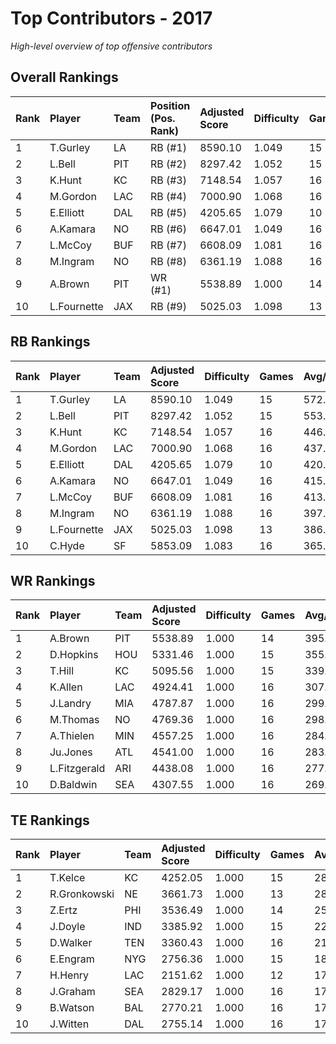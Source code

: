 # Top Contributors - 2017

*High-level overview of top offensive contributors*

## Overall Rankings

| Rank | Player      | Team | Position (Pos. Rank) | Adjusted Score | Difficulty | Games | Avg/Game | Typical | Consistency | Trend      |
| :----| :-----------| :----| :--------------------| :--------------| :----------| :-----| :--------| :-------| :-----------| :----------|
| 1    | T.Gurley    | LA   | RB (#1)              | 8590.10        | 1.049      | 15    | 572.67   | 533.35  | 7/2/6       | Stable     |
| 2    | L.Bell      | PIT  | RB (#2)              | 8297.42        | 1.052      | 15    | 553.16   | 525.37  | 7/1/7       | Stable     |
| 3    | K.Hunt      | KC   | RB (#3)              | 7148.54        | 1.057      | 16    | 446.78   | 415.14  | 8/2/6       | Decreasing |
| 4    | M.Gordon    | LAC  | RB (#4)              | 7000.90        | 1.068      | 16    | 437.56   | 419.25  | 8/3/5       | Stable     |
| 5    | E.Elliott   | DAL  | RB (#5)              | 4205.65        | 1.079      | 10    | 420.57   | 384.71  | 1/1/8       | Stable     |
| 6    | A.Kamara    | NO   | RB (#6)              | 6647.01        | 1.049      | 16    | 415.44   | 444.78  | 8/0/8       | Increasing |
| 7    | L.McCoy     | BUF  | RB (#7)              | 6608.09        | 1.081      | 16    | 413.01   | 405.13  | 8/2/6       | Stable     |
| 8    | M.Ingram    | NO   | RB (#8)              | 6361.19        | 1.088      | 16    | 397.57   | 335.34  | 8/1/7       | Increasing |
| 9    | A.Brown     | PIT  | WR (#1)              | 5538.89        | 1.000      | 14    | 395.63   | 439.14  | 6/1/7       | Decreasing |
| 10   | L.Fournette | JAX  | RB (#9)              | 5025.03        | 1.098      | 13    | 386.54   | 381.02  | 5/2/6       | Decreasing |

## RB Rankings

| Rank | Player      | Team | Adjusted Score | Difficulty | Games | Avg/Game | Typical | Consistency | Trend      |
| :----| :-----------| :----| :--------------| :----------| :-----| :--------| :-------| :-----------| :----------|
| 1    | T.Gurley    | LA   | 8590.10        | 1.049      | 15    | 572.67   | 533.35  | 7/2/6       | Stable     |
| 2    | L.Bell      | PIT  | 8297.42        | 1.052      | 15    | 553.16   | 525.37  | 7/1/7       | Stable     |
| 3    | K.Hunt      | KC   | 7148.54        | 1.057      | 16    | 446.78   | 415.14  | 8/2/6       | Decreasing |
| 4    | M.Gordon    | LAC  | 7000.90        | 1.068      | 16    | 437.56   | 419.25  | 8/3/5       | Stable     |
| 5    | E.Elliott   | DAL  | 4205.65        | 1.079      | 10    | 420.57   | 384.71  | 1/1/8       | Stable     |
| 6    | A.Kamara    | NO   | 6647.01        | 1.049      | 16    | 415.44   | 444.78  | 8/0/8       | Increasing |
| 7    | L.McCoy     | BUF  | 6608.09        | 1.081      | 16    | 413.01   | 405.13  | 8/2/6       | Stable     |
| 8    | M.Ingram    | NO   | 6361.19        | 1.088      | 16    | 397.57   | 335.34  | 8/1/7       | Increasing |
| 9    | L.Fournette | JAX  | 5025.03        | 1.098      | 13    | 386.54   | 381.02  | 5/2/6       | Decreasing |
| 10   | C.Hyde      | SF   | 5853.09        | 1.083      | 16    | 365.82   | 370.29  | 8/2/6       | Stable     |

## WR Rankings

| Rank | Player       | Team | Adjusted Score | Difficulty | Games | Avg/Game | Typical | Consistency | Trend      |
| :----| :------------| :----| :--------------| :----------| :-----| :--------| :-------| :-----------| :----------|
| 1    | A.Brown      | PIT  | 5538.89        | 1.000      | 14    | 395.63   | 439.14  | 6/1/7       | Decreasing |
| 2    | D.Hopkins    | HOU  | 5331.46        | 1.000      | 15    | 355.43   | 322.77  | 6/3/6       | Stable     |
| 3    | T.Hill       | KC   | 5095.56        | 1.000      | 15    | 339.70   | 322.57  | 7/2/6       | Increasing |
| 4    | K.Allen      | LAC  | 4924.41        | 1.000      | 16    | 307.78   | 249.64  | 8/2/6       | Increasing |
| 5    | J.Landry     | MIA  | 4787.87        | 1.000      | 16    | 299.24   | 290.54  | 8/1/7       | Stable     |
| 6    | M.Thomas     | NO   | 4769.36        | 1.000      | 16    | 298.08   | 300.83  | 7/3/6       | Increasing |
| 7    | A.Thielen    | MIN  | 4557.25        | 1.000      | 16    | 284.83   | 235.52  | 7/1/8       | Stable     |
| 8    | Ju.Jones     | ATL  | 4541.00        | 1.000      | 16    | 283.81   | 262.22  | 7/3/6       | Stable     |
| 9    | L.Fitzgerald | ARI  | 4438.08        | 1.000      | 16    | 277.38   | 237.53  | 5/3/8       | Increasing |
| 10   | D.Baldwin    | SEA  | 4307.55        | 1.000      | 16    | 269.22   | 258.49  | 8/2/6       | Stable     |

## TE Rankings

| Rank | Player       | Team | Adjusted Score | Difficulty | Games | Avg/Game | Typical | Consistency | Trend      |
| :----| :------------| :----| :--------------| :----------| :-----| :--------| :-------| :-----------| :----------|
| 1    | T.Kelce      | KC   | 4252.05        | 1.000      | 15    | 283.47   | 275.06  | 7/1/7       | Increasing |
| 2    | R.Gronkowski | NE   | 3661.73        | 1.000      | 13    | 281.67   | 317.88  | 5/1/7       | Increasing |
| 3    | Z.Ertz       | PHI  | 3536.49        | 1.000      | 14    | 252.61   | 284.80  | 6/2/6       | Decreasing |
| 4    | J.Doyle      | IND  | 3385.92        | 1.000      | 15    | 225.73   | 202.96  | 7/1/7       | Increasing |
| 5    | D.Walker     | TEN  | 3360.43        | 1.000      | 16    | 210.03   | 238.18  | 8/3/5       | Increasing |
| 6    | E.Engram     | NYG  | 2756.36        | 1.000      | 15    | 183.76   | 208.83  | 7/0/8       | Stable     |
| 7    | H.Henry      | LAC  | 2151.62        | 1.000      | 12    | 179.30   | 197.71  | 5/1/6       | Decreasing |
| 8    | J.Graham     | SEA  | 2829.17        | 1.000      | 16    | 176.82   | 187.92  | 7/1/8       | Decreasing |
| 9    | B.Watson     | BAL  | 2770.21        | 1.000      | 16    | 173.14   | 178.01  | 8/2/6       | Increasing |
| 10   | J.Witten     | DAL  | 2755.14        | 1.000      | 16    | 172.20   | 168.21  | 8/1/7       | Stable     |

